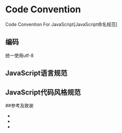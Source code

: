 Code Convention
==============

Code Convention For JavaScript[JavaScript命名规范]

## 编码

统一使用utf-8

## JavaScript语言规范

## JavaScript代码风格规范

##参考及致谢
* [Google JavaScript Style Guide]: http://google-styleguide.googlecode.com/svn/trunk/javascriptguide.xml?showone=var
* [Dojo Style Guide]: http://dojotoolkit.org/community/styleGuide
* [Arale编码规范]: http://www.aralejs.org/docs/rules.html



